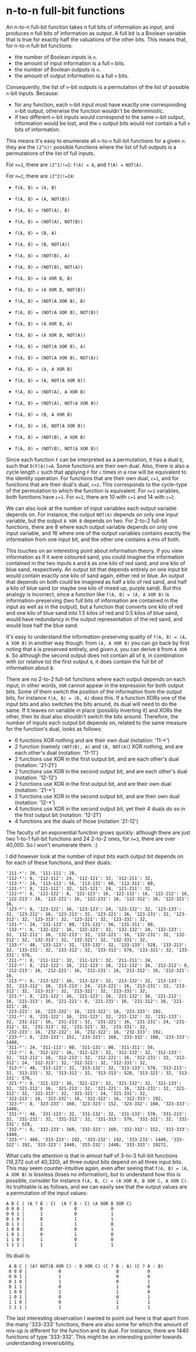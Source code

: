 # n-to-n full-bit functions

An n-to-n full-bit function takes n full bits of information as input, and produces n full bits of information as output.
A full bit is a Boolean variable that is true for exactly half the valuations of the other bits. This means that, for
n-to-n full-bit functions:

* the number of Boolean inputs is `n`.
* the amount of input information is a full `n` bits.
* the number of Boolean outputs is `n`.
* the amount of output information is a full `n` bits.

Consequently, the list of `n`-bit outputs is a permutation of the list of possible `n`-bit inputs. Because:

* for any function, each `n`-bit input must have exactly one corresponding `n`-bit output, otherwise the function wouldn't be deterministic.
* if two different `n`-bit inputs would correspond to the same `n`-bit output, information would be lost, and the `n` output bits would not
contain a full `n` bits of information.

This means it's easy to enumerate all `n`-to-`n` full-bit functions for a given `n`: they are the `(2^n)!` possible functions where the list of
full outputs is a permutations of the list of full inputs.

For `n=1`, there are `(2^1)!=2`: `f(A) = A`, and `f(A) = NOT(A)`.

For `n=2`, there are `(2^2)!=24`:

* `f(A, B) = (A, B)`
* `f(A, B) = (A, NOT(B))`
* `f(A, B) = (NOT(A), B)`
* `f(A, B) = (NOT(A), NOT(B))`

* `f(A, B) = (B, A)`
* `f(A, B) = (B, NOT(A))`
* `f(A, B) = (NOT(B), A)`
* `f(A, B) = (NOT(B), NOT(A))`

* `f(A, B) = (A XOR B, B)`
* `f(A, B) = (A XOR B, NOT(B))`
* `f(A, B) = (NOT(A XOR B), B)`
* `f(A, B) = (NOT(A XOR B), NOT(B))`

* `f(A, B) = (A XOR B, A)`
* `f(A, B) = (A XOR B, NOT(A))`
* `f(A, B) = (NOT(A XOR B), A)`
* `f(A, B) = (NOT(A XOR B), NOT(A))`

* `f(A, B) = (A, A XOR B)`
* `f(A, B) = (A, NOT(A XOR B))`
* `f(A, B) = (NOT(A), A XOR B)`
* `f(A, B) = (NOT(A), NOT(A XOR B))`

* `f(A, B) = (B, A XOR B)`
* `f(A, B) = (B, NOT(A XOR B))`
* `f(A, B) = (NOT(B), A XOR B)`
* `f(A, B) = (NOT(B), NOT(A XOR B))`

Since each function `F` can be interpreted as a permutation, it has a dual `D`, such that `D(F(A))=A`. Some functions are their own dual.
Also, there is also a cycle length `c` such that applying `F` for `c` times in a row will be equivalent to the identity operation. For functions
that are their own dual, `c=1`, and for functions that are their dual's dual, `c=2`. This corresponds to the cycle-type of the permutation to which
the function is equivalent. For `n=1` variables, both functions have `c=1`. For `n=2`, there are 10 with `c=1` and 14 with `c=2`.

We can also look at the number of input variables each output variable depends on. For instance, the output `NOT(A)` depends on only one input
variable, but the output `A XOR B` depends on two. For 2-to-2 full-bit functions, there are 8 where each output variable depends on only one
input variable, and 16 where one of the output variables contains exactly the information from one input bit, and the other one contains a mix
of both.

This touches on an interesting point about information theory. If you view information as if it were coloured sand, you could imagine the
information contained in the two inputs `A` and `B` as one kilo of red sand, and one kilo of blue sand, respectively. An output bit that depends
entirely on one input bit would contain exactly one kilo of sand again, either red or blue. An output that depends on both could be imagined as
half a kilo of red sand, and half a kilo of blue sand (or maybe one kilo of mixed up, purple sand). But this analogy is incorrect, since a function
like `f(A, B) = (A, A XOR B)` is information-preserving (two full bits of information are contained in the input as well as in the output), but
a function that converts one kilo of red and one kilo of blue sand into 1.5 kilos of red and 0.5 kilos of blue sand, would have redundancy in the
output representation of the red sand, and would lose half the blue sand.

It's easy to understand the information-preserving quality of `f(A, B) = (A, A XOR B)` in another way though: from `(A, A XOR B)` you can go back
by first noting that `A` is preserved entirely, and *given `A`*, you can derive `B` from `A XOR B`. So although the second output does not contain
all of `B`, in combination with (or relative to) the first output `A`, it does contain the full bit of information about `B`.

There are no 2-to-2 full-bit functions where each output depends on each input; in other words, `XOR` cannot appear in the expression for both output bits. Some of them switch the position of the information from the output bits, for instance `f(A, B) = (B, A)` does this. If a function XORs one of the input bits and also switches the bits around, its dual will need to do the same. If it leaves on variable in place (possibly inverting it) and XORs the other, then its dual also shouldn't switch the bits around. Therefore, the number of inputs each output bit depends on, related to the same measure for the function's dual, looks as follows:

* 6 functions XOR nothing and are their own dual (notation: '11-*')
* 2 function (namely `(NOT(B), A)` and `(B, NOT(A)`) XOR nothing, and are each other's dual (notation: '11-11')
* 2 functions use XOR in the first output bit, and are each other's dual (notation:  '21-21')
* 2 functions use XOR in the second output bit, and are each other's dual (notation:  '12-12')
* 2 functions use XOR in the first output bit, and are their own dual (notation: '21-*')
* 2 functions use XOR in the second output bit, and are their own dual (notation: '12-*')
* 4 functions use XOR in the second output bit, yet their 4 duals do so in the first output bit (notation: '12-21')
* 4 functions are the duals of those (notation '21-12')

The faculty of an exponential function grows quickly: although there are just two 1-to-1 full-bit functions and 24 2-to-2 ones, for `n=3`, there are
over 40,000. So I won't enumerate them. :)

I did however look at the number of input bits each output bit depends on for each of these functions, and their duals:

    '111-*': 20, '111-111': 28,
    '112-*': 8, '112-112': 24, '112-121': 32, '112-211': 32,
    '113-*': 24, '113-113': 56, '113-131': 80, '113-311': 80,
    '121-*': 8, '121-112': 32, '121-121': 24, '121-211': 32,
    '122-*': 8, '122-122': 8, '122-123': 16, '122-132': 16, '122-212': 16, '122-213': 16, '122-221': 16, '122-231': 16, '122-312': 16, '122-321': 16,
    '123-*': 8, '123-122': 16, '123-123': 24, '123-132': 32, '123-133': 32, '123-212': 16, '123-213': 32, '123-221': 16, '123-231': 32, '123-312': 32, '123-313': 32, '123-321': 32, '123-331': 32,
    '131-*': 24, '131-113': 80, '131-131': 56, '131-311': 80,
    '132-*': 8, '132-122': 16, '132-123': 32, '132-132': 24, '132-133': 32, '132-212': 16, '132-213': 32, '132-221': 16, '132-231': 32, '132-312': 32, '132-313': 32, '132-321': 32, '132-331': 32,
    '133-*': 48, '133-123': 32, '133-132': 32, '133-133': 528, '133-213': 32, '133-231': 32, '133-312': 32, '133-313': 576, '133-321': 32, '133-331': 576,
    '211-*': 8, '211-112': 32, '211-121': 32, '211-211': 24,
    '212-*': 8, '212-122': 16, '212-123': 16, '212-132': 16, '212-212': 8, '212-213': 16, '212-221': 16, '212-231': 16, '212-312': 16, '212-321': 16,
    '213-*': 8, '213-122': 16, '213-123': 32, '213-132': 32, '213-133': 32, '213-212': 16, '213-213': 24, '213-221': 16, '213-231': 32, '213-312': 32, '213-313': 32, '213-321': 32, '213-331': 32,
    '221-*': 8, '221-122': 16, '221-123': 16, '221-132': 16, '221-212': 16, '221-213': 16, '221-221': 8, '221-231': 16, '221-312': 16, '221-321': 16,
    '223-223': 16, '223-232': 16, '223-322': 16, '223-333': 192,
    '231-*': 8, '231-122': 16, '231-123': 32, '231-132': 32, '231-133': 32, '231-212': 16, '231-213': 32, '231-221': 16, '231-231': 24, '231-312': 32, '231-313': 32, '231-321': 32, '231-331': 32,
    '232-223': 16, '232-232': 16, '232-322': 16, '232-333': 192,
    '233-*': 8, '233-233': 152, '233-323': 160, '233-332': 160, '233-333': 1440,
    '311-*': 24, '311-113': 80, '311-131': 80, '311-311': 56,
    '312-*': 8, '312-122': 16, '312-123': 32, '312-132': 32, '312-133': 32, '312-212': 16, '312-213': 32, '312-221': 16, '312-231': 32, '312-312': 24, '312-313': 32, '312-321': 32, '312-331': 32,
    '313-*': 48, '313-123': 32, '313-132': 32, '313-133': 576, '313-213': 32, '313-231': 32, '313-312': 32, '313-313': 528, '313-321': 32, '313-331': 576,
    '321-*': 8, '321-122': 16, '321-123': 32, '321-132': 32, '321-133': 32, '321-212': 16, '321-213': 32, '321-221': 16, '321-231': 32, '321-312': 32, '321-313': 32, '321-321': 24, '321-331': 32,
    '322-223': 16, '322-232': 16, '322-322': 16, '322-333': 192,
    '323-*': 8, '323-233': 160, '323-323': 152, '323-332': 160, '323-333': 1440,
    '331-*': 48, '331-123': 32, '331-132': 32, '331-133': 576, '331-213': 32, '331-231': 32, '331-312': 32, '331-313': 576, '331-321': 32, '331-331': 528,
    '332-*': 8, '332-233': 160, '332-323': 160, '332-332': 152, '332-333': 1440,
    '333-*': 408, '333-223': 192, '333-232': 192, '333-233': 1440, '333-322': 192, '333-323': 1440, '333-332': 1440, '333-333': 19272,

What calls the attention is that in almost half of 3-to-3 full-bit functions (19,272 out of 40,320), all three output bits depend on all three input bits. This may seem counter-intuitive again, even after seeing that `f(A, B) = (A, A XOR B)` is lossless (loses no information), but to understand how this is possible, consider for instance `f(A, B, C) = (A XOR B, B XOR C, A XOR C)`. Its truthtable is as follows, and we can easily see that the output values are a permutation of the input values:

    A B C | (A ? B : C)  (A ? B : C) (A XOR B XOR C)
    0 0 0 |      0            0             0
    0 0 1 |      1            0             1
    0 1 0 |      0            1             1
    0 1 1 |      1            1             0
    1 0 0 |      0            0             1
    1 0 1 |      0            1             0
    1 1 0 |      1            0             0
    1 1 1 |      1            1             1

Its dual is:

     A B C | (A? NOT(B XOR C) : B XOR C) (C ? B : A) (C ? A : B)
     0 0 0 |            0                     0           0
     0 0 1 |            1                     0           0
     0 1 0 |            1                     0           1
     0 1 1 |            0                     1           0
     1 0 0 |            1                     1           0
     1 0 1 |            0                     0           1
     1 1 0 |            0                     1           1
     1 1 1 |            1                     1           1


The last interesting observation I wanted to point out here is that apart from the many '333-333' functions, there are also some for which the
amount of mix-up is different for the function and its dual. For instance, there are 1440 functions of type '333-332'. This might be an
interesting pointer towards understanding irreversibility.
